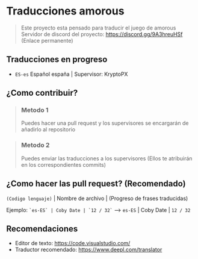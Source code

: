 # Traducciones amorous

> Este proyecto esta pensado para traducir el juego de amorous  
> Servidor de discord del proyecto: https://discord.gg/9A3hreuHSf (Enlace permanente)

## Traducciones en progreso

- `ES-es` Español españa | Supervisor: KryptoPX

## ¿Como contribuir?

> ### Metodo 1  
> Puedes hacer una pull request y los supervisores se encargarán de añadirlo al repositorio

> ### Metodo 2  
> Puedes enviar las traducciones a los supervisores (Ellos te atribuirán en los correspondientes commits)

## ¿Como hacer las pull request? (Recomendado)

`(Codigo lenguaje)` | Nombre de archivo | (Progreso de frases traducidas)

Ejemplo: ``` `es-ES` | Coby Date | `12 / 32` ``` --> `es-ES` | Coby Date | `12 / 32`

## Recomendaciones

- Editor de texto: https://code.visualstudio.com/
- Traductor recomendado: https://www.deepl.com/translator
